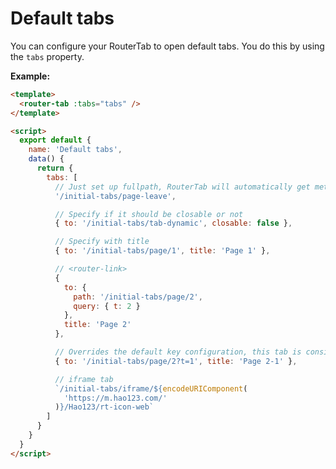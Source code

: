 # Default tabs

You can configure your RouterTab to open default tabs. You do this by using the `tabs` property.

<doc-links api="#tabs" demo="/initial-tabs/" />

**Example:**

```html {2,10,12,15,18,22,30,34}
<template>
  <router-tab :tabs="tabs" />
</template>

<script>
  export default {
    name: 'Default tabs',
    data() {
      return {
        tabs: [
          // Just set up fullpath, RouterTab will automatically get meta from your router configuration
          '/initial-tabs/page-leave',

          // Specify if it should be closable or not
          { to: '/initial-tabs/tab-dynamic', closable: false },

          // Specify with title
          { to: '/initial-tabs/page/1', title: 'Page 1' },

          // <router-link>
          {
            to: {
              path: '/initial-tabs/page/2',
              query: { t: 2 }
            },
            title: 'Page 2'
          },

          // Overrides the default key configuration, this tab is consistent with the key of the '/initial-tabs/page/2' tab, and only the first tab that appears will be retained
          { to: '/initial-tabs/page/2?t=1', title: 'Page 2-1' },

          // iframe tab
          `/initial-tabs/iframe/${encodeURIComponent(
            'https://m.hao123.com/'
          )}/Hao123/rt-icon-web`
        ]
      }
    }
  }
</script>
```
